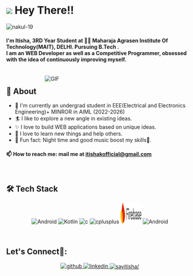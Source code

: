 # <img src="https://github.com/TheDudeThatCode/TheDudeThatCode/blob/master/Assets/Hi.gif" width="29px"> Hey There!!&nbsp;
<p align="left"> <img src="https://komarev.com/ghpvc/?username=nakul-19" alt="nakul-19" /> </p>

#### I'm Itisha, 3RD Year Student at 👨‍💻 Maharaja Agrasen Institute Of Technology(MAIT), DELHI. Pursuing B.Tech . <br>  I am an WEB Developer as well as a Competitive Programmer, obsessed with the idea of continuously improving myself.
 <br>
<img align="right" alt="GIF" src="https://media3.giphy.com/media/v1.Y2lkPTc5MGI3NjExN3l1d2c1MGI2YjJseHNwemU3ZDc5Zm0wdG9nYXJyOWs5bzdodmNuNCZlcD12MV9pbnRlcm5hbF9naWZfYnlfaWQmY3Q9Zw/8m7nAJTYvzNUh54HQm/giphy.gif" width="400px" />

## 🧐 About
- 🏢  I'm currently an undergrad student in EEE(Electrical and Electronics Engineering)+ MINROR in AIML (2022-2026)
- 🏄‍  I like to explore a new angle in existing ideas. 
- ✨  I love to build WEB applications based on unique ideas.
- 🌱  I love to learn new things and help others. 
- 🎨  Fun fact: Night time and good music boost my skills🌚.




#### 📫  How to reach me: mail me at [itishakofficial@gmail.com](mailto:itishakofficial@gmail.com)

<br>

##  🛠 Tech Stack

<p align="center"><img src="https://raw.githubusercontent.com/gilbarbara/logos/master/logos/android-icon.svg" alt="Android" width="56" height="56"/>  <img src="https://camo.githubusercontent.com/c4040f9336d148bb54fd63c13b8639f3af4ac7e1b7fc8154593dd236ff0ea8eb/68747470733a2f2f63646e2e737667706f726e2e636f6d2f6c6f676f732f6b6f746c696e2d69636f6e2e737667" alt="Kotlin" width="52" height="52"/>  <img src="https://raw.githubusercontent.com/gilbarbara/logos/master/logos/c.svg" alt="c" width="56" height="56"/> <img src="https://raw.githubusercontent.com/gilbarbara/logos/master/logos/c-plusplus.svg" alt="cplusplus" width="56" height="56"/> <img src="https://raw.githubusercontent.com/gilbarbara/logos/master/logos/firebase.svg" alt="Firebase" width="56" height="56"/> <img src="https://raw.githubusercontent.com/gilbarbara/logos/master/logos/figma.svg" alt="Android" width="56" height="56"/> </p>

<br>

## Let's Connect🙌:
<div align="center">
<a href="https://github.com/sayitisha"  target="_blank">
<img src=https://img.shields.io/badge/github-%2324292e.svg?&style=for-the-badge&logo=github&logoColor=white alt=github style="margin-bottom: 5px;" />
</a>
<a href="https://www.linkedin.com/in/sayitisha/" target="_blank">
<img src=https://img.shields.io/badge/linkedin-%231E77B5.svg?&style=for-the-badge&logo=linkedin&logoColor=white alt=linkedin style="margin-bottom: 5px;" />
</a>
<a href="https://leetcode.com/u/sayitisha/" target="blank"><img align="center" src="https://raw.githubusercontent.com/rahuldkjain/github-profile-readme-generator/master/src/images/icons/Social/leet-code.svg" alt="sayitisha/" height="30" width="40" /></a>

</div> 
